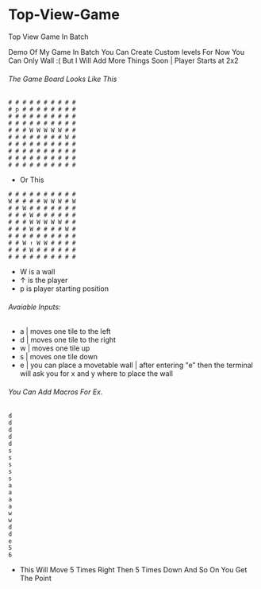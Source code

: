 # Top-View-Game
Top View Game In Batch

Demo Of My Game In Batch You Can Create Custom levels For Now You Can Only Wall :( But I Will Add More Things Soon | Player Starts at 2x2

###### The Game Board Looks Like This
```
# # # # # # # # # #
# p # # # # # # # #
# # # # # # # # # #
# # # # # # # # # #
# # # W W W W W # #
# # # # # # # # W #
# # # # # # # # # #
# # # # # # # # # #
# # # # # # # # # #
# # # # # # # # # #
```
- Or This
```
# # # # # # # # # #
W # # # # W W W # W
# # W # # # # # # #
# # # W # # # # # #
# # # W W W W W # #
# # # W # # # # W #
# # # # # # # # # #
# # W ↑ W W # # # #
# # # W # # # # # #
# # # # # # # # # #
```
- W is a wall
- ↑ is the player
- p is player starting position

###### Avaiable Inputs:
- a | moves one tile to the left
- d | moves one tile to the right
- w | moves one tile up
- s | moves one tile down
- e | you can place a movetable wall | after entering "e" then the terminal will ask you for x and y where to place the wall

###### You Can Add Macros For Ex.

```
d
d
d
d
d
s
s
s
s
s
a
a
a
a
w
w
d
d
e
5
6

```
- This Will Move 5 Times Right Then 5 Times Down And So On You Get The Point
